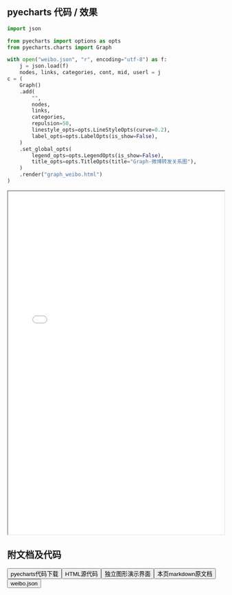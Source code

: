 
## pyecharts 代码 / 效果

```python
import json

from pyecharts import options as opts
from pyecharts.charts import Graph

with open("weibo.json", "r", encoding="utf-8") as f:
    j = json.load(f)
    nodes, links, categories, cont, mid, userl = j
c = (
    Graph()
    .add(
        "",
        nodes,
        links,
        categories,
        repulsion=50,
        linestyle_opts=opts.LineStyleOpts(curve=0.2),
        label_opts=opts.LabelOpts(is_show=False),
    )
    .set_global_opts(
        legend_opts=opts.LegendOpts(is_show=False),
        title_opts=opts.TitleOpts(title="Graph-微博转发关系图"),
    )
    .render("graph_weibo.html")
)

```

<iframe width="100%" height="800px" src="/pyecharts/Graph/graph_weibo.html"></iframe>

## 附文档及代码

<a href="https://cdn.jsdelivr.net/gh/wfy-belief/python/docs/pyecharts/Graph/graph_weibo.py"><button class="mybutton">pyecharts代码下载</button></a><a href="https://cdn.jsdelivr.net/gh/wfy-belief/python/docs/pyecharts/Graph/graph_weibo.html"><button class="mybutton">HTML源代码</button></a><a href="https://python.wfyblog.cn/pyecharts/Graph/graph_weibo.html"><button class="mybutton">独立图形演示界面</button></a><a href="https://cdn.jsdelivr.net/gh/wfy-belief/python/docs/pyecharts/Graph/graph_weibo.md"><button class="mybutton">本页markdown原文档</button></a><a href="https://cdn.jsdelivr.net/gh/wfy-belief/python/docs/pyecharts/Graph/weibo.json"><button class="mybutton">weibo.json</button></a>